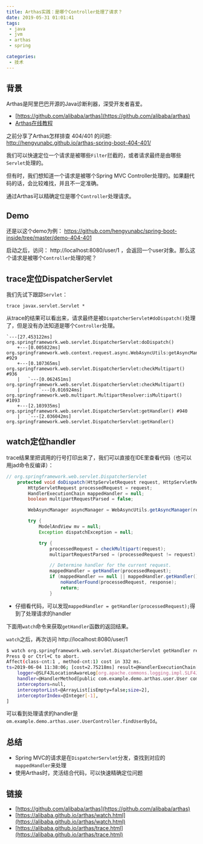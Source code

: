 ```yaml
---
title: Arthas实践：是哪个Controller处理了请求？
date: 2019-05-31 01:01:41
tags:
 - java
 - jvm
 - arthas
 - spring

categories:
 - 技术
---
```



## 背景

Arthas是阿里巴巴开源的Java诊断利器，深受开发者喜爱。

* [https://github.com/alibaba/arthas](https://github.com/alibaba/arthas)
* [Arthas在线教程](https://alibaba.github.io/arthas/arthas-tutorials?language=cn)

之前分享了Arthas怎样排查 404/401 的问题: http://hengyunabc.github.io/arthas-spring-boot-404-401/

我们可以快速定位一个请求是被哪些`Filter`拦截的，或者请求最终是由哪些`Servlet`处理的。

但有时，我们想知道一个请求是被哪个Spring MVC Controller处理的。如果翻代码的话，会比较难找，并且不一定准确。

通过Arthas可以精确定位是哪个`Controller`处理请求。

## Demo

还是以这个demo为例： https://github.com/hengyunabc/spring-boot-inside/tree/master/demo-404-401

启动之后，访问： http://localhost:8080/user/1 ，会返回一个user对象。那么这个请求是被哪个`Controller`处理的呢？


## trace定位DispatcherServlet

我们先试下跟踪`Servlet`：

```
trace javax.servlet.Servlet *
```


从trace的结果可以看出来，请求最终是被`DispatcherServlet#doDispatch()`处理了，但是没有办法知道是哪个`Controller`处理。

```
`---[27.453122ms] org.springframework.web.servlet.DispatcherServlet:doDispatch()
    +---[0.005822ms] org.springframework.web.context.request.async.WebAsyncUtils:getAsyncManager() #929
    +---[0.107365ms] org.springframework.web.servlet.DispatcherServlet:checkMultipart() #936
    |   `---[0.062451ms] org.springframework.web.servlet.DispatcherServlet:checkMultipart()
    |       `---[0.016924ms] org.springframework.web.multipart.MultipartResolver:isMultipart() #1093
    +---[2.103935ms] org.springframework.web.servlet.DispatcherServlet:getHandler() #940
    |   `---[2.036042ms] org.springframework.web.servlet.DispatcherServlet:getHandler()
```


## watch定位handler

trace结果里把调用的行号打印出来了，我们可以直接在IDE里查看代码（也可以用jad命令反编译）：

```java
// org.springframework.web.servlet.DispatcherServlet
	protected void doDispatch(HttpServletRequest request, HttpServletResponse response) throws Exception {
		HttpServletRequest processedRequest = request;
		HandlerExecutionChain mappedHandler = null;
		boolean multipartRequestParsed = false;

		WebAsyncManager asyncManager = WebAsyncUtils.getAsyncManager(request);

		try {
			ModelAndView mv = null;
			Exception dispatchException = null;

			try {
				processedRequest = checkMultipart(request);
				multipartRequestParsed = (processedRequest != request);

				// Determine handler for the current request.
				mappedHandler = getHandler(processedRequest);
				if (mappedHandler == null || mappedHandler.getHandler() == null) {
					noHandlerFound(processedRequest, response);
					return;
				}
```

* 仔细看代码，可以发现`mappedHandler = getHandler(processedRequest);`得到了处理请求的handler

下面用`watch`命令来获取`getHandler`函数的返回结果。

`watch`之后，再次访问 http://localhost:8080/user/1 

```bash
$ watch org.springframework.web.servlet.DispatcherServlet getHandler returnObj
Press Q or Ctrl+C to abort.
Affect(class-cnt:1 , method-cnt:1) cost in 332 ms.
ts=2019-06-04 11:38:06; [cost=2.75218ms] result=@HandlerExecutionChain[
    logger=@SLF4JLocationAwareLog[org.apache.commons.logging.impl.SLF4JLocationAwareLog@665c08a],
    handler=@HandlerMethod[public com.example.demo.arthas.user.User com.example.demo.arthas.user.UserController.findUserById(java.lang.Integer)],
    interceptors=null,
    interceptorList=@ArrayList[isEmpty=false;size=2],
    interceptorIndex=@Integer[-1],
]
```

可以看到处理请求的handler是 `om.example.demo.arthas.user.UserController.findUserById`。

## 总结

* Spring MVC的请求是在`DispatcherServlet`分发，查找到对应的`mappedHandler`来处理
* 使用Arthas时，灵活结合代码，可以快速精确定位问题

## 链接

* [https://github.com/alibaba/arthas](https://github.com/alibaba/arthas)
* [https://alibaba.github.io/arthas/watch.html](https://alibaba.github.io/arthas/watch.html)
* [https://alibaba.github.io/arthas/trace.html](https://alibaba.github.io/arthas/trace.html)